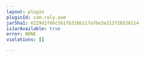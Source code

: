 ```yaml
---
layout: plugin
pluginId: com.roly.asm
jarSha1: 6229d2f66c5b1fb310b117a7be3e212f26526114
isJarAvailable: true
error: NONE
violations: []

---
```

